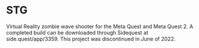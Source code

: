 # STG
Virtual Reality zombie wave shooter for the Meta Quest and Meta Quest 2. A completed build can be downloaded through Sidequest at side.quest/app/3359. This project was discontinued in June of 2022.
